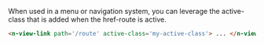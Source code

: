 When used in a menu or navigation system, you can leverage the active-class that is added when the href-route is active.

```html
<n-view-link path='/route' active-class='my-active-class'> ... </n-view-link>
```